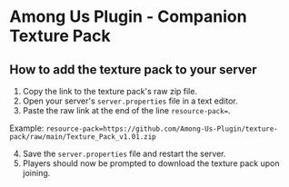 # Among Us Plugin - Companion Texture Pack
## How to add the texture pack to your server
1. Copy the link to the texture pack's raw zip file.
2. Open your server's `server.properties` file in a text editor.
3. Paste the raw link at the end of the line `resource-pack=`.

Example: `resource-pack=https://github.com/Among-Us-Plugin/texture-pack/raw/main/Texture_Pack_v1.01.zip`

4. Save the `server.properties` file and restart the server.
5. Players should now be prompted to download the texture pack upon joining.

